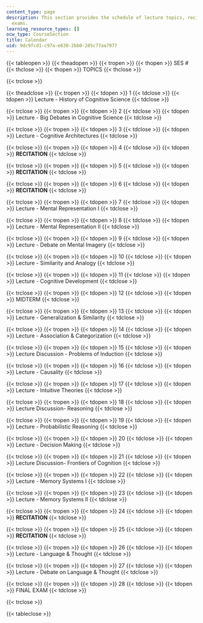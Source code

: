 ```yaml
---
content_type: page
description: This section provides the schedule of lecture topics, recitations, and
  exams.
learning_resource_types: []
ocw_type: CourseSection
title: Calendar
uid: 9dc9fcd1-c97a-e630-2bb0-285c77aa7977
---
```


{{< tableopen >}}
{{< theadopen >}}
{{< tropen >}}
{{< thopen >}}
SES #
{{< thclose >}}
{{< thopen >}}
TOPICS
{{< thclose >}}

{{< trclose >}}

{{< theadclose >}}
{{< tropen >}}
{{< tdopen >}}
1
{{< tdclose >}}
{{< tdopen >}}
Lecture - History of Cognitive Science
{{< tdclose >}}

{{< trclose >}}
{{< tropen >}}
{{< tdopen >}}
2
{{< tdclose >}}
{{< tdopen >}}
Lecture - Big Debates in Cognitive Science
{{< tdclose >}}

{{< trclose >}}
{{< tropen >}}
{{< tdopen >}}
3
{{< tdclose >}}
{{< tdopen >}}
Lecture - Cognitive Architectures
{{< tdclose >}}

{{< trclose >}}
{{< tropen >}}
{{< tdopen >}}
4
{{< tdclose >}}
{{< tdopen >}}
**RECITATION**
{{< tdclose >}}

{{< trclose >}}
{{< tropen >}}
{{< tdopen >}}
5
{{< tdclose >}}
{{< tdopen >}}
**RECITATION**
{{< tdclose >}}

{{< trclose >}}
{{< tropen >}}
{{< tdopen >}}
6
{{< tdclose >}}
{{< tdopen >}}
**RECITATION**
{{< tdclose >}}

{{< trclose >}}
{{< tropen >}}
{{< tdopen >}}
7
{{< tdclose >}}
{{< tdopen >}}
Lecture - Mental Representation I
{{< tdclose >}}

{{< trclose >}}
{{< tropen >}}
{{< tdopen >}}
8
{{< tdclose >}}
{{< tdopen >}}
Lecture - Mental Representation II
{{< tdclose >}}

{{< trclose >}}
{{< tropen >}}
{{< tdopen >}}
9
{{< tdclose >}}
{{< tdopen >}}
Lecture - Debate on Mental Imagery
{{< tdclose >}}

{{< trclose >}}
{{< tropen >}}
{{< tdopen >}}
10
{{< tdclose >}}
{{< tdopen >}}
Lecture - Similarity and Analogy
{{< tdclose >}}

{{< trclose >}}
{{< tropen >}}
{{< tdopen >}}
11
{{< tdclose >}}
{{< tdopen >}}
Lecture - Cognitive Development
{{< tdclose >}}

{{< trclose >}}
{{< tropen >}}
{{< tdopen >}}
12
{{< tdclose >}}
{{< tdopen >}}
MIDTERM
{{< tdclose >}}

{{< trclose >}}
{{< tropen >}}
{{< tdopen >}}
13
{{< tdclose >}}
{{< tdopen >}}
Lecture - Generalization & Similarity
{{< tdclose >}}

{{< trclose >}}
{{< tropen >}}
{{< tdopen >}}
14
{{< tdclose >}}
{{< tdopen >}}
Lecture - Association & Categorization
{{< tdclose >}}

{{< trclose >}}
{{< tropen >}}
{{< tdopen >}}
15
{{< tdclose >}}
{{< tdopen >}}
Lecture Discussion - Problems of Induction
{{< tdclose >}}

{{< trclose >}}
{{< tropen >}}
{{< tdopen >}}
16
{{< tdclose >}}
{{< tdopen >}}
Lecture - Causality
{{< tdclose >}}

{{< trclose >}}
{{< tropen >}}
{{< tdopen >}}
17
{{< tdclose >}}
{{< tdopen >}}
Lecture - Intuitive Theories
{{< tdclose >}}

{{< trclose >}}
{{< tropen >}}
{{< tdopen >}}
18
{{< tdclose >}}
{{< tdopen >}}
Lecture Discussion- Reasoning
{{< tdclose >}}

{{< trclose >}}
{{< tropen >}}
{{< tdopen >}}
19
{{< tdclose >}}
{{< tdopen >}}
Lecture - Probabilistic Reasoning
{{< tdclose >}}

{{< trclose >}}
{{< tropen >}}
{{< tdopen >}}
20
{{< tdclose >}}
{{< tdopen >}}
Lecture - Decision Making
{{< tdclose >}}

{{< trclose >}}
{{< tropen >}}
{{< tdopen >}}
21
{{< tdclose >}}
{{< tdopen >}}
Lecture Discussion- Frontiers of Cognition
{{< tdclose >}}

{{< trclose >}}
{{< tropen >}}
{{< tdopen >}}
22
{{< tdclose >}}
{{< tdopen >}}
Lecture - Memory Systems I
{{< tdclose >}}

{{< trclose >}}
{{< tropen >}}
{{< tdopen >}}
23
{{< tdclose >}}
{{< tdopen >}}
Lecture - Memory Systems II
{{< tdclose >}}

{{< trclose >}}
{{< tropen >}}
{{< tdopen >}}
24
{{< tdclose >}}
{{< tdopen >}}
**RECITATION**
{{< tdclose >}}

{{< trclose >}}
{{< tropen >}}
{{< tdopen >}}
25
{{< tdclose >}}
{{< tdopen >}}
**RECITATION**
{{< tdclose >}}

{{< trclose >}}
{{< tropen >}}
{{< tdopen >}}
26
{{< tdclose >}}
{{< tdopen >}}
Lecture - Language & Thought
{{< tdclose >}}

{{< trclose >}}
{{< tropen >}}
{{< tdopen >}}
27
{{< tdclose >}}
{{< tdopen >}}
Lecture - Debate on Language & Thought
{{< tdclose >}}

{{< trclose >}}
{{< tropen >}}
{{< tdopen >}}
28
{{< tdclose >}}
{{< tdopen >}}
FINAL EXAM
{{< tdclose >}}

{{< trclose >}}

{{< tableclose >}}